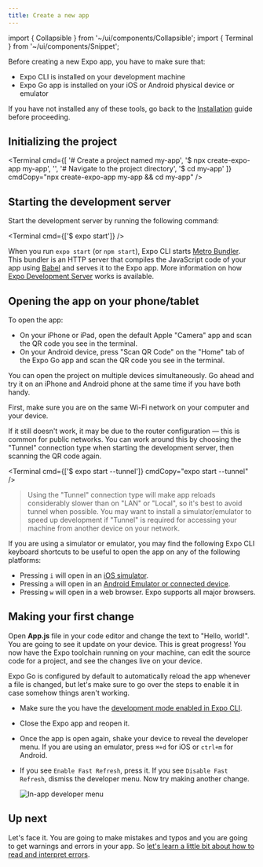 ```yaml
---
title: Create a new app
---
```


import { Collapsible } from '~/ui/components/Collapsible';
import { Terminal } from '~/ui/components/Snippet';

Before creating a new Expo app, you have to make sure that:
- Expo CLI is installed on your development machine
- Expo Go app is installed on your iOS or Android physical device or emulator

If you have not installed any of these tools, go back to the [Installation](/get-started/installation) guide before proceeding.

## Initializing the project

<Terminal cmd={[
  '# Create a project named my-app',
  '$ npx create-expo-app my-app',
  '',
  '# Navigate to the project directory',
  '$ cd my-app'
]} cmdCopy="npx create-expo-app my-app && cd my-app" />

## Starting the development server

Start the development server by running the following command:

<Terminal cmd={['$ expo start']} />

When you run `expo start` (or `npm start`), Expo CLI starts [Metro Bundler](/guides/how-expo-works/#metro-bundler). This bundler is an HTTP server that compiles the JavaScript code of your app using [Babel](https://babeljs.io/) and serves it to the Expo app. More information on how [Expo Development Server](/guides/how-expo-works/#expo-development-server) works is available.

## Opening the app on your phone/tablet

To open the app:

- On your iPhone or iPad, open the default Apple "Camera" app and scan the QR code you see in the terminal.
- On your Android device, press "Scan QR Code" on the "Home" tab of the Expo Go app and scan the QR code you see in the terminal.

You can open the project on multiple devices simultaneously. Go ahead and try it on an iPhone and Android phone at the same time if you have both handy.

<Collapsible summary="Is the app not loading on your device?">

First, make sure you are on the same Wi-Fi network on your computer and your device.

If it still doesn't work, it may be due to the router configuration &mdash; this is common for public networks. You can work around this by choosing the "Tunnel" connection type when starting the development server, then scanning the QR code again.

<Terminal cmd={['$ expo start --tunnel']} cmdCopy="expo start --tunnel" />

> Using the "Tunnel" connection type will make app reloads considerably slower than on "LAN" or "Local", so it's best to avoid tunnel when possible. You may want to install a simulator/emulator to speed up development if "Tunnel" is required for accessing your machine from another device on your network.

</Collapsible>

<Collapsible summary="Using a simulator or emulator?">

If you are using a simulator or emulator, you may find the following Expo CLI keyboard shortcuts to be useful to open the app on any of the following platforms:

- Pressing `i` will open in an [iOS simulator](/workflow/ios-simulator).
- Pressing `a` will open in an [Android Emulator or connected device](/workflow/android-studio-emulator).
- Pressing `w` will open in a web browser. Expo supports all major browsers.

</Collapsible>

## Making your first change

Open **App.js** file in your code editor and change the text to "Hello, world!". You are going to see it update on your device. This is great progress! You now have the Expo toolchain running on your machine, can edit the source code for a project, and see the changes live on your device.

<Collapsible summary="Are the changes not showing up on your device?">

Expo Go is configured by default to automatically reload the app whenever a file is changed, but let's make sure to go over the steps to enable it in case somehow things aren't working.

- Make sure the you have the [development mode enabled in Expo CLI](/workflow/development-mode#development-mode).
- Close the Expo app and reopen it.
- Once the app is open again, shake your device to reveal the developer menu. If you are using an emulator, press `⌘+d` for iOS or `ctrl+m` for Android.
- If you see `Enable Fast Refresh`, press it. If you see `Disable Fast Refresh`, dismiss the developer menu. Now try making another change.

  ![In-app developer menu](/static/images/developer-menu.png)

</Collapsible>

## Up next

Let's face it. You are going to make mistakes and typos and you are going to get warnings and errors in your app. So [let's learn a little bit about how to read and interpret errors](/get-started/errors).
